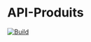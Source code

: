 # API-Produits
[![Build](https://github.com/EPSI-MSPR-BLOC-4-G4/API-Produits/actions/workflows/build.yml/badge.svg)](https://github.com/EPSI-MSPR-BLOC-4-G4/API-Produits/actions/workflows/build.yml)
